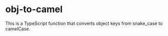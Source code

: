 # obj-to-camel
This is a TypeScript function that converts object keys from snake_case to camelCase.
